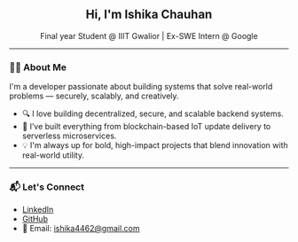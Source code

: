 

<h2 align="center">Hi, I'm Ishika Chauhan</h2>
<p align="center">Final year Student @ IIIT Gwalior | Ex-SWE Intern @ Google</p>

---

### 👩‍💻 About Me

I'm a developer passionate about building systems that solve real-world problems — securely, scalably, and creatively.

- 🔍 I love building decentralized, secure, and scalable backend systems.
- 🚀 I’ve built everything from blockchain-based IoT update delivery to serverless microservices.
- 💡 I'm always up for bold, high-impact projects that blend innovation with real-world utility.

---

### 📬 Let's Connect

- [LinkedIn](https://www.linkedin.com/in/ishika-chauhan/)
- [GitHub](https://github.com/ishika-1205)
- 📩 Email: ishika4462@gmail.com

